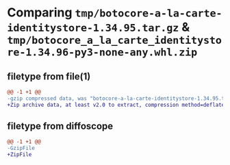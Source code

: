 # Comparing `tmp/botocore-a-la-carte-identitystore-1.34.95.tar.gz` & `tmp/botocore_a_la_carte_identitystore-1.34.96-py3-none-any.whl.zip`

## filetype from file(1)

```diff
@@ -1 +1 @@
-gzip compressed data, was "botocore-a-la-carte-identitystore-1.34.95.tar", last modified: Wed May  1 01:06:24 2024, max compression
+Zip archive data, at least v2.0 to extract, compression method=deflate
```

## filetype from diffoscope

```diff
@@ -1 +1 @@
-GzipFile
+ZipFile
```

